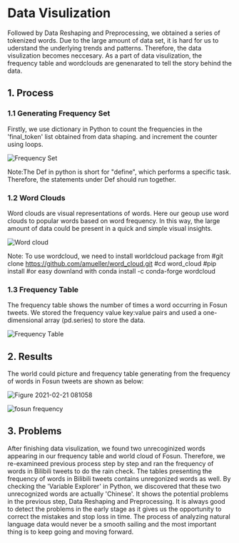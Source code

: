 # Data Visulization 
Followed by Data Reshaping and Preprocessing, we obtained a series of tokenized words. Due to the large amount of data set, it is hard for us to uderstand the underlying trends and patterns. Therefore, the data visulization becomes neccesary. As a part of data visulization, the frequency table and wordclouds are genenarated to tell the story behind the data.   
## 1. Process

### 1.1 Generating Frequency Set 
Firstly, we use dictionary in Python to count the frequencies in the 'final_token' list obtained from data shaping. and increment the counter using loops. 

![Frequency Set](https://user-images.githubusercontent.com/78474798/108610401-3c2cf000-73cd-11eb-80b4-a43736206c4c.png)

Note:The Def in python is short for "define", which performs a specific task. Therefore, the statements under Def should run together. 

### 1.2 Word Clouds
Word clouds  are visual representations of words. Here our geoup use word clouds to popular words based on word frequency. In this way, the large amount of data could be present in a quick and simple visual insights. 

![Word cloud](https://user-images.githubusercontent.com/78474798/108610614-efe2af80-73ce-11eb-8ca0-90aaa5c8efe4.png)

Note: To use wordcloud, we need to install worldcloud package from 
      #git clone https://github.com/amueller/word_cloud.git
      #cd word_cloud
      #pip install
      #or easy downland with conda install -c conda-forge wordcloud

### 1.3 Frequency Table 

The frequency table shows the number of times a word occurring in Fosun tweets. We stored the frequency value key:value pairs and used a one-dimensional array (pd.series) to store the data. 

![Frequency Table](https://user-images.githubusercontent.com/78474798/108610622-0557d980-73cf-11eb-9b67-0274007e207e.png)

## 2. Results 
The world could picture and frequency table generating from the frequency of words in Fosun tweets are shown as below:

![Figure 2021-02-21 081058](https://user-images.githubusercontent.com/78474798/108612591-03b90080-7425-11eb-81db-328f9d995a54.png)

![fosun frequency](https://user-images.githubusercontent.com/78474798/108610649-4354fd80-73cf-11eb-92dd-cc84d46c4115.png)

## 3. Problems 

After finishing data visulization, we found two unrecoginized words appearing in our frequency table and world cloud of Fosun. Therefore, we re-examineed previous process step by step and ran the frequency of words in Bilibili tweets to do the rain check. The tables presenting the frequency of words in Bilibili tweets contains unregonized words as well. By checking the 'Variable Explorer' in Python, we discovered that these two unrecognized words are actually 'Chinese'. It shows the potential problems in the previous step, Data Reshaping and Preprocessing. It is always good to detect the problems in the early stage as it gives us the opportunity to correct the mistakes and stop loss in time. The process of analyzing natural language data would never be a smooth sailing and the most important thing is to keep going and moving forward. 
